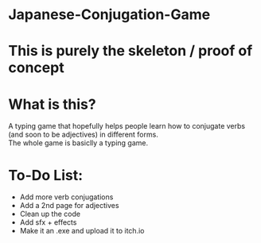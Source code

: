 # Japanese-Conjugation-Game
# This is purely the skeleton / proof of concept

# What is this?
A typing game that hopefully helps people learn how to conjugate verbs (and soon to be adjectives) in different forms.<br/>
The whole game is basiclly a typing game.

# To-Do List:
<ul>
  <li>Add more verb conjugations</li>
  <li>Add a 2nd page for adjectives</li>
  <li>Clean up the code</li>
  <li>Add sfx + effects</li>
  <li>Make it an .exe and upload it to itch.io</li>
</ul>
